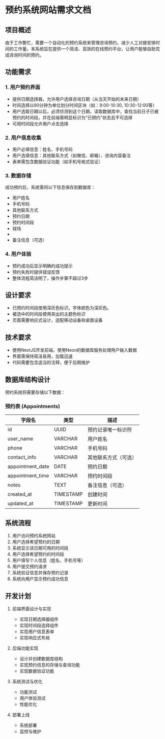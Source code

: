 # 预约系统网站需求文档

## 项目概述

由于工作繁忙，需要一个自动化的预约系统来管理咨询预约，减少人工对接安排时间的工作量。本系统旨在提供一个简洁、高效的在线预约平台，让用户能够自助完成咨询时间的预约。

## 功能需求

### 1. 用户预约界面

- 提供日期选择器，允许用户选择咨询日期（从当天开始的未来日期）
- 时间选择以90分钟为单位划分时间区块（如：9:00-10:30, 10:30-12:00等）
- 用户选取日期以后，必须侦测到这个日期，读取数据库中，查找当前日子已被预约的时间段，并在前端需明显标识为"已预约"状态且不可选择
- 可用时间段允许用户点击选择

### 2. 用户信息收集

- 用户必填信息：姓名、手机号码
- 用户选填信息：其他联系方式（如微信、邮箱）、咨询内容备注
- 表单需包含数据验证功能（如手机号格式验证）

### 3. 数据存储

成功预约后，系统需将以下信息保存到数据库：
- 用户姓名
- 手机号码
- 其他联系方式
- 预约日期
- 预约时间段
- 球场
- 
- 备注信息（可选）

### 4. 用户体验

- 预约成功后显示明确的成功提示
- 预约失败时提供错误反馈
- 整体流程简洁明了，操作步骤不超过3步

## 设计要求
- 已预约时间段使用深灰色标识，字体颜色为深灰色。
- 被选中的时间段使用突出的主题色标识
- 页面需要响应式设计，适配移动设备和桌面设备

## 技术要求

- 使用NextJS开发前端，使用Neon的数据库服务处理用户输入数据
- 界面需保持简洁易用，加载迅速
- 代码需要包含适当的注释，便于后期维护

## 数据库结构设计

预约系统将需要存储以下数据：

### 预约表 (Appointments)

| 字段名 | 类型 | 描述 |
|-------|------|------|
| id | UUID | 预约记录唯一标识符 |
| user_name | VARCHAR | 用户姓名 |
| phone | VARCHAR | 手机号码 |
| contact_info | VARCHAR | 其他联系方式（可选） |
| appointment_date | DATE | 预约日期 |
| appointment_time | VARCHAR | 预约时间段 |
| notes | TEXT | 备注信息（可选） |
| created_at | TIMESTAMP | 创建时间 |
| updated_at | TIMESTAMP | 更新时间 |

## 系统流程

1. 用户访问预约系统网站
2. 用户选择希望预约的日期
3. 系统显示该日期可用的时间段
4. 用户选择希望预约的时间段
5. 用户填写个人信息（姓名、手机号等）
6. 用户提交预约请求
7. 系统验证信息并保存预约记录
8. 系统向用户显示预约成功信息

## 开发计划

1. 前端界面设计与实现
   - 实现日期选择器组件
   - 实现时间段选择组件
   - 实现用户信息表单
   - 实现响应式布局

2. 后端功能实现
   - 设计并创建数据库结构
   - 实现预约信息的存储与查询功能
   - 实现数据验证功能

3. 系统测试与优化
   - 功能测试
   - 用户体验测试
   - 性能优化

4. 部署上线
   - 系统部署
   - 监控与维护